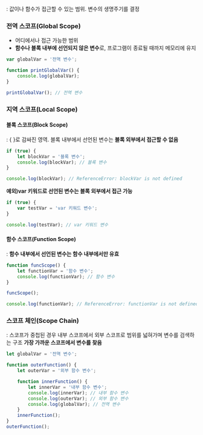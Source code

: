 : 값이나 함수가 접근할 수 있는 범위. 변수의 생명주기를 결정

### 전역 스코프(Global Scope)
+ 어디에서나 접근 가능한 범위
+ **함수나 블록 내부에 선언되지 않은 변수**로, 프로그램이 종료될 때까지 메모리에 유지
```Javascript
var globalVar = '전역 변수';

function printGlobalVar() {
    console.log(globalVar);
}

printGlobalVar(); // 전역 변수
```

### 지역 스코프(Local Scope)
#### 블록 스코프(Block Scope)
: { }로 감싸진 영역. 블록 내부에서 선언된 변수는 **블록 외부에서 접근할 수 없음**

```Javascript
if (true) {
    let blockVar = '블록 변수';
    console.log(blockVar); // 블록 변수
}

console.log(blockVar); // ReferenceError: blockVar is not defined
```


**예외)var 키워드로 선언된 변수는 블록 외부에서 접근 가능**

```Javascript
if (true) {
    var testVar = 'var 키워드 변수';
}

console.log(testVar); // var 키워드 변수
```
#### 함수 스코프(Function Scope)
: **함수 내부에서 선언된 변수는 함수 내부에서만 유효**
```Javascript
function funcScope() {
    let functionVar = '함수 변수';
    console.log(functionVar); // 함수 변수
}

funcScope();

console.log(functionVar); // ReferenceError: functionVar is not defined
```

### 스코프 체인(Scope Chain)
: 스코프가 중첩된 경우 내부 스코프에서 외부 스코프로 범위를 넓혀가며 변수를 검색하는 구조
**가장 가까운 스코프에서 변수를 찾음**

```Javascript
let globalVar = '전역 변수';

function outerFunction() {
    let outerVar = '외부 함수 변수';

    function innerFunction() {
        let innerVar = '내부 함수 변수';
        console.log(innerVar); // 내부 함수 변수
        console.log(outerVar); // 외부 함수 변수
        console.log(globalVar); // 전역 변수
    }
    innerFunction();
}
outerFunction();
```